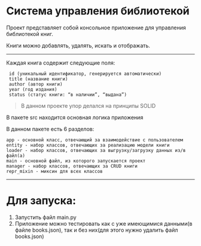 # Система управления библиотекой


Проект представляет собой консольное приложение для управления библиотекой книг. 
 
Книги можно добавлять, удалять, искать и отображать.

----------------------------------------------------------
 Каждая книга содержит следующие поля:
```
 id (уникальный идентификатор, генерируется автоматически) 
 title (название книги)
 author (автор книги)
 year (год издания)
 status (статус книги: “в наличии”, “выдана”)
```
> В данном проекте упор делался на принципы SOLID

В пакете src находится основная логика приложения

В данном пакете есть 6 разделов:

    app - основной класс, отвечающий за взаимодействие с пользователем
    entity - набор классов, отвечающих за реализацию модели книги
    loader - набор классов, отвечающих за выгрузку/загрузку данных из/в файл(а)
    main - основной файл, из которого запускается проект
    manager - набор классов, отвечающих за CRUD книги
    repr_mixin - миксин для всех классов

--------------------------------------------------------------------
# Для запуска:

1. Запустить файл main.py
2. Приложение можно тестировать как с уже имеющимися данными(в файле books.json), так и без них(для этого нужно удалить файл books.json)
